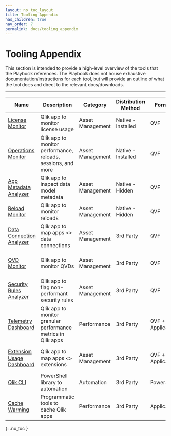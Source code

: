 ```yaml
---
layout: no_toc_layout
title: Tooling Appendix
has_children: true
nav_order: 7
permalink: docs/tooling_appendix
---
```

# Tooling Appendix

This section is intended to provide a high-level overview of the tools that the Playbook references. The Playbook does not house exhaustive documentation/instructions for each tool, but will provide an outline of what the tool does and direct to the relevant docs/downloads.

------


| Name                                                                   | Description                                                    |  Category           | Distribution Method | Format          | Source                                                                 | Supported By                                  |
|------------------------------------------------------------------------|----------------------------------------------------------------|---------------------|---------------------|-----------------|------------------------------------------------------------------------|-----------------------------------------------|
| [License Monitor](./tooling/license_monitor.html)                      | Qlik app to monitor license usage                              | Asset Management    | Native - Installed  | QVF             | N/A, Installed                                                         | Qlik                                          |
| [Operations Monitor](./tooling/operations_monitor.html)                | Qlik app to monitor performance, reloads, sessions, and more   | Asset Management    | Native - Installed  | QVF             | N/A, Installed                                                         | Qlik                                          |
| [App Metadata Analyzer](./tooling/app_metadata_analyzer.md)            | Qlik app to inspect data model metadata                        | Asset Management    | Native - Hidden     | QVF             | C:\ProgramData\Qlik\&nbsp;<br>Sense\Repository\DefaultApps             | Qlik                                          |
| [Reload Monitor](./tooling/reloads_monitor.html)                       | Qlik app to monitor reloads                                    | Asset Management    | Native - Hidden     | QVF             | C:\ProgramData\Qlik\&nbsp;<br>Sense\Repository\DefaultApps             | Qlik                                          |
| [Data Connection Analyzer](./tooling/data_connection_analyzer.html)    | Qlik app to map apps <> data connections                       | Asset Management    | 3rd Party           | QVF             | [Github](https://github.com/eapowertools/qs-data-connection-analyzer)  | Americas Enterprise Architecture Team, Qlik   |
| [QVD Monitor](./tooling/qvd_monitor.html)                              | Qlik app to monitor QVDs                                       | Asset Management    | 3rd Party           | QVF             | [Github](https://github.com/eapowertools/qs-qvd-monitor)               | Americas Enterprise Architecture Team, Qlik   |
| [Security Rules Analyzer]()                                            | Qlik app to flag non-performant security rules                 | Asset Management    | 3rd Party           | QVF             | [Github](https://github.com/eapowertools/qs-security-rule-analyzer)    | Americas Enterprise Architecture Team, Qlik   |
| [Telemetry Dashboard](./tooling/telemetry_dashboard.html)              | Qlik app to monitor granular performance metrics in Qlik apps  | Performance         | 3rd Party           | QVF + Application | [Github](https://github.com/eapowertools/qs-telemetry-dashboard)       | Americas Enterprise Architecture Team, Qlik |
| [Extension Usage Dashboard](./tooling/extension_usage_dashboard.html)  | Qlik app to map apps <> extensions                             | Asset Management    | 3rd Party           | QVF + Application | [Github](https://github.com/eapowertools/qs-extension-usage-dashboard) | Americas Enterprise Architecture Team, Qlik |
| [Qlik CLI](./tooling/qlik_cli.html)                                    | PowerShell library to automation                               | Automation          | 3rd Party           | PowerShell      | [Github](https://github.com/ahaydon/Qlik-Cli)                          | Adam Haydon, Qlik                             |
| [Cache Warming](./tooling/cache_warming.md)                            | Programmatic tools to cache Qlik apps                          | Performance         | 3rd Party           | Application     | Various (see article)                                                  | Various                                       |

{: .no_toc }
